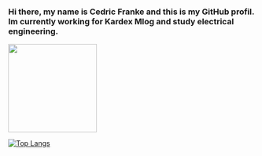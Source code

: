 ### Hi there, my name is Cedric Franke and this is my GitHub profil. Im currently working for Kardex Mlog and study electrical engineering.


<img height="180em" src="https://github-readme-stats.vercel.app/api?         username=cedricfranke28&show_icons=true&theme=radical&hide_border=true&&count_private=true&include_all_commits=true" />

[![Top Langs](https://github-readme-stats.vercel.app/api/top-langs/?username=cedricfranke28&theme=radical&layout=compact)](https://github.com/anuraghazra/github-readme-stats)

